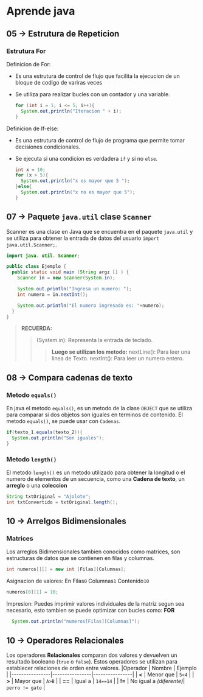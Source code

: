 # Aprende java

## 05 -> Estrutura de Repeticion
### Estrutura For
  Definicion de For:
  
  - Es una estrutura de control de flujo que facilita la ejecucion de un bloque de codigo de variras veces
  - Se utiliza para realizar bucles con un contador y una variable.
    
    ```JAVA
    for (int i = 1; i <= 5; i++){
      System.out,println("Iteracion " + i);
    }
    ```
      
  Definicion de If-else:
  - Es una estrutura de control de flujo de programa que permite tomar decisiones condicionales.
  - Se ejecuta si una condicion es verdadera `if` y si no `else`.
    
    ```java
    int x = 10;
    for (x > 5){
      System.out,println("x es mayor que 5 ");
    }else{
      System.out.println("x no es mayor que 5");
    }
    ```
      
## 07 -> Paquete `java.util` clase `Scanner`
Scanner es una clase en Java que se encuentra en el paquete `java.util` y se utiliza para obtener la entrada de datos del usuario `import java.util.Scanner;`.

```java
import java. util. Scanner;

public class Ejemplo {
  public static void main (String argz [] ) {
    Scanner in = new Scanner(System.in);

    System.out.println("Ingresa un numero: ");
    int numero = in.nextInt();

    System.out.println("El numero ingresado es: "+numero);
  }
}
```
> **RECUERDA:**
>> (System.in): Representa la entrada de teclado.
>>> **Luego se utilizan los metodo:**
>>> nextLine(): Para leer una linea de Texto.
>>> nextInt(): Para leer un numero entero.

## 08 -> Compara cadenas de texto
###  Metodo `equals()`
En java el metodo `equals()`, es un metodo de la clase `OBJECT` que se utiliza para comparar si dos objetos son iguales en terminos de contenido.
El metodo `equals()`, se puede usar con `Cadenas`.
```java
if(texto_1.equals(texto_2)){
  System.out.println("Son iguales");
}
```

###  Metodo `length()`
El metodo `length()` es un metodo utilizado para obtener la longitud o el numero de elementos de un secuencia, como una **Cadena de texto**, un **arreglo** o una **coleccion**
```java
String txtOriginal = "Ajolote";
int txtConvertido = txtOriginal.length();
```

## 10 -> Arrelgos Bidimensionales
###  Matrices
Los arreglos Bidimensionales tambien conocidos como matrices, son estructuras de datos que se contienen en filas y columnas.
```java
int numeros[][] = new int [Filas][Columnas];
```
Asignacion de valores:
En Filas`0` Columnas`1` Contenido`10`
```java
numeros[0][1] = 10;
```
Impresion:
Puedes imprimir valores individuales de la matriz segun sea necesario, esto tambien se puede optimizar con bucles como: **FOR**
```java
  System.out.println("numeros[Filas][Columnas]");
```

## 10 -> Operadores Relacionales
Los operadores **Relacionales** comparan dos valores y devuelven un resultado booleano (`true` o `false`). Estos operadores se utilizan para establecer relaciones de orden entre valores.
|Operador                | Nombre | Ejemplo |
|----------------|----------------|----------------|
| **<** | Menor que | `5<4` |
| **>** | Mayor que | `A>B` |
| **==** | Igual a | `14==14` |
| **!=** | No igual a *(diferente)*| `perro != gato` |


